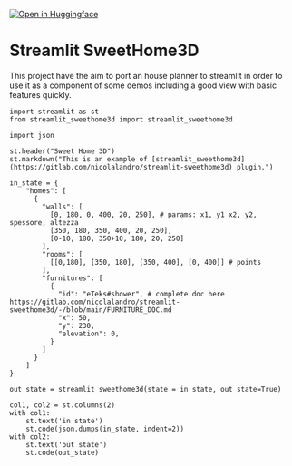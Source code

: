 [![Open in Huggingface](https://huggingface.co/datasets/huggingface/badges/raw/refs%2Fpr%2F11/open-in-hf-spaces-md-dark.svg)](https://huggingface.co/spaces/z-uo/SweetHome3DPlanner)

# Streamlit SweetHome3D
This project have the aim to port an house planner to streamlit in order to use it as a component of some demos including a good view with basic features quickly.

```
import streamlit as st
from streamlit_sweethome3d import streamlit_sweethome3d

import json

st.header("Sweet Home 3D")
st.markdown("This is an example of [streamlit_sweethome3d](https://gitlab.com/nicolalandro/streamlit-sweethome3d) plugin.")

in_state = {
    "homes": [
      {
        "walls": [
          [0, 180, 0, 400, 20, 250], # params: x1, y1 x2, y2, spessore, altezza
          [350, 180, 350, 400, 20, 250],
          [0-10, 180, 350+10, 180, 20, 250]
        ],
        "rooms": [
          [[0,180], [350, 180], [350, 400], [0, 400]] # points
        ],
        "furnitures": [
          {
            "id": "eTeks#shower", # complete doc here https://gitlab.com/nicolalandro/streamlit-sweethome3d/-/blob/main/FURNITURE_DOC.md
            "x": 50,
            "y": 230,
            "elevation": 0,
          }
        ]
      }
    ]
}

out_state = streamlit_sweethome3d(state = in_state, out_state=True)

col1, col2 = st.columns(2)
with col1:
    st.text('in state')
    st.code(json.dumps(in_state, indent=2))
with col2:
    st.text('out state')
    st.code(out_state)
```
